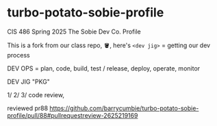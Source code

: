 # turbo-potato-sobie-profile
CIS 486 Spring 2025 The Sobie Dev Co. Profile 

This is a fork from our class repo, 🪣, here's `<dev jig>` = getting our dev process

DEV OPS = plan, code, build, test / release, deploy, operate, monitor

DEV JIG "PKG"

1/
2/
3/ code review, 

reviewed pr88 https://github.com/barrycumbie/turbo-potato-sobie-profile/pull/88#pullrequestreview-2625219169


